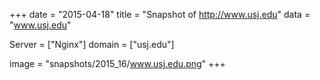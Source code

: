 
+++
date = "2015-04-18"
title = "Snapshot of http://www.usj.edu"
data = "www.usj.edu"

Server = ["Nginx"]
domain = ["usj.edu"]

  image = "snapshots/2015_16/www.usj.edu.png"
+++
#
